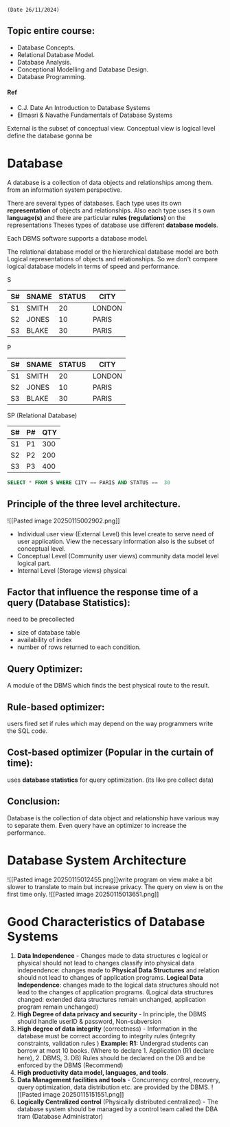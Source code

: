 	(Date 26/11/2024)
## Topic entire course:
- Database Concepts.
- Relational Database Model.
- Database Analysis.
- Conceptional Modelling and Database Design.
- Database Programming.
#### Ref
- C.J. Date An Introduction to Database Systems
- Elmasri & Navathe Fundamentals of Database Systems

External is the subset of conceptual view.
Conceptual view is logical level define the database gonna be

# Database
A database is a collection of data objects and relationships among them.
from an information system perspective.

There are several types of databases. Each type uses its own **representation** of objects and relationships. Also each type uses it s own **language(s)** and there are particular **rules (regulations)** on the representations Theses types of database use different **database models**.

Each DBMS software supports a database model.

The relational database model or the hierarchical database model are both Logical representations of objects and relationships.
So we don't compare logical database models in terms of speed and performance.
 
S

| S#  | SNAME | STATUS | CITY   |
| --- | ----- | ------ | ------ |
| S1  | SMITH | 20     | LONDON |
| S2  | JONES | 10     | PARIS  |
| S3  | BLAKE | 30     | PARIS  |

P

| S#  | SNAME | STATUS | CITY   |
| --- | ----- | ------ | ------ |
| S1  | SMITH | 20     | LONDON |
| S2  | JONES | 10     | PARIS  |
| S3  | BLAKE | 30     | PARIS  |

SP (Relational Database)

| S#  | P#  | QTY |
| --- | --- | --- |
| S1  | P1  | 300 |
| S2  | P2  | 200 |
| S3  | P3  | 400 |
```SQL
SELECT * FROM S WHERE CITY == PARIS AND STATUS ==  30
```
## Principle of the three level architecture.
![[Pasted image 20250115002902.png]]
- Individual user view (External Level) this level create to serve need of user application. View the necessary information also is the subset of conceptual level.
- Conceptual Level (Community user views) community data model level logical part.
- Internal Level (Storage views) physical
   
## Factor that influence the response time of a query (Database Statistics):
need to be precollected
- size of database table
- availability of index
- number of rows returned to each condition.
## Query Optimizer:
A module of the DBMS which finds the best physical route to the result.
## Rule-based optimizer:
users fired set if rules which may depend on the way programmers write the SQL code.
## Cost-based optimizer (Popular in the curtain of time):
uses **database statistics** for query optimization. (its like pre collect data)

## Conclusion:
Database is the collection of data object and relationship have various way to separate them. Even query have an optimizer to increase the performance.

# Database System Architecture
![[Pasted image 20250115012455.png]]write program on view make a bit slower to translate to main but increase privacy. The query on view is on the first time only.
![[Pasted image 20250115013651.png]]

# Good Characteristics of Database Systems
1. **Data Independence** - Changes made to data structures c logical or physical should not lead to changes classify into physical data independence: changes made to 
	**Physical Data Structures** and relation should not lead to changes of application programs.
	**Logical Data Independence**: changes made to the logical data structures should not lead to the changes of application programs. (Logical data structures changed: extended data structures remain unchanged, application program remain unchanged)
2. **High Degree of data privacy and security** - In principle, the DBMS should handle userID & password, Non-subversion
3. **High degree of data integrity** (correctness) - Information in the database must be correct according to integrity rules (integrity constraints, validation rules )
	**Example:**
	**R1:** Undergrad students can borrow at most 10 books.
		(Where to declare 1. Application (R1 declare here), 2. DBMS, 3. DB)
		Rules should be declared on the DB and be enforced by the DBMS (Recommend)
4. **High productivity data model, languages, and tools**.
5. **Data Management facilities and tools** - Concurrency control, recovery, query optimization, data distribution etc. are provided by the DBMS. 
	![[Pasted image 20250115151551.png]]
6. **Logically Centralized control** (Physically distributed centralized) - The database system should be managed by a control team called the DBA tram (Database Administrator)